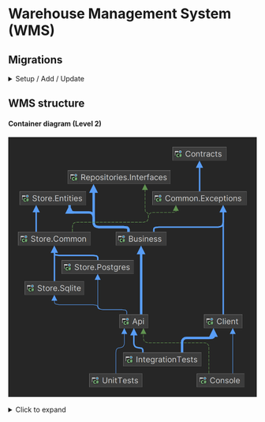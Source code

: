 # Warehouse Management System (WMS)

## Migrations

<details>
<summary>Setup / Add / Update</summary>


### Setup
```
dotnet tool install --global dotnet-ef
```

### Add new migrations
```
dotnet ef migrations add InitialCreate --startup-project Api/Api.csproj --project Store/Store.csproj --context WarehouseDbContext
```

### Update database
```
dotnet ef database update
```
</details>

## WMS structure
#### Container diagram (Level 2)
![Wms.png](..%2Fdocs%2Fdiagrams%2FWms.png)
<details>
  <summary>Click to expand</summary>
  <div>
    <h3>Api</h3>
    <img src="../docs/diagrams/Wms.Api.png" alt="Api">
  </div>
  <div>
    <h3>Client</h3>
    <img src="../docs/diagrams/Wms.Client.png" alt="Client">
  </div>
  <div>
    <h3>Business</h3>
    <img src="../docs/diagrams/Wms.Business.png" alt="Business">
  </div>
  <div>
    <h3>Store.Common</h3>
    <img src="../docs/diagrams/Wms.Store.Common.png" alt="Store.Common">
  </div>
  <div>
    <h3>Store.Sqlite</h3>
    <img src="../docs/diagrams/Wms.Store.Sqlite.png" alt="Sqlite">
  </div>
  <div>
    <h3>Store.Postgres</h3>
    <img src="../docs/diagrams/Wms.Store.Postgres.png" alt="Postgres">
  </div>
  <div>
    <h3>Repositories.Interfaces</h3>
    <img src="../docs/diagrams/Wms.IGenericRepository.png" alt="IGenericRepository">
  </div>
</details>